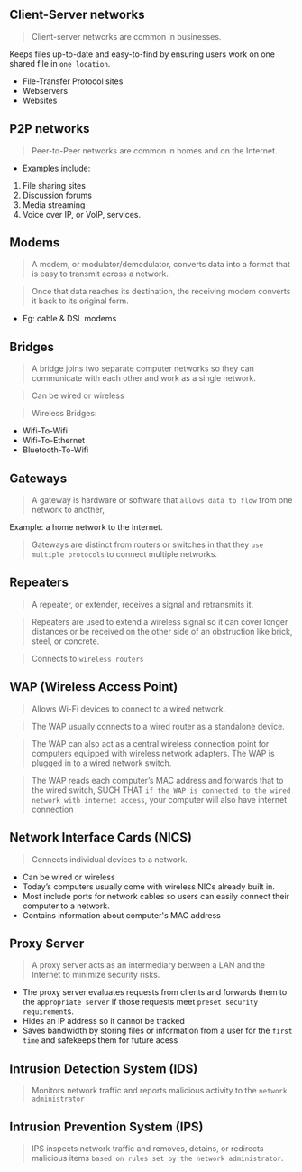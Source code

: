 ## Client-Server networks
> Client-server networks are common in businesses.

Keeps files up-to-date and easy-to-find by ensuring users work on one shared file in `one location`.
* File-Transfer Protocol sites
* Webservers
* Websites

## P2P networks
> Peer-to-Peer networks are common in homes and on the Internet.
*  Examples include:
1. File sharing sites
2. Discussion forums
3. Media streaming
4. Voice over IP, or VoIP, services.

## Modems
> A modem, or modulator/demodulator, converts data into a format that is easy to transmit
across a network.

> Once that data reaches its destination, the receiving modem converts it back to its original
form.
* Eg: cable & DSL modems 

## Bridges 
> A bridge joins two separate computer networks so they can communicate with each other and
work as a single network.

> Can be wired or wireless

> Wireless Bridges:
* Wifi-To-Wifi
* Wifi-To-Ethernet
* Bluetooth-To-Wifi

## Gateways
> A gateway is hardware or software that `allows data to flow` from one network to another,

Example: a home network to the Internet.

> Gateways are distinct from routers or switches in that they `use multiple protocols` to connect
multiple networks.

## Repeaters
> A repeater, or extender, receives a signal and retransmits it.

> Repeaters are used to extend a wireless signal so it can cover longer distances or be received on the other side of an obstruction like brick, steel, or concrete.

> Connects to `wireless routers`

## WAP (Wireless Access Point)
> Allows Wi-Fi devices to connect to a wired network.

> The WAP usually connects to a wired router as a standalone device.

> The WAP can also act as a central wireless connection point for computers equipped with
wireless network adapters.
The WAP is plugged in to a wired network switch.

> The WAP reads each computer’s MAC address and forwards that to the wired switch, SUCH THAT `if the WAP is connected to the wired network with internet access`, your computer will also have internet connection

## Network Interface Cards (NICS)
> Connects individual devices to a network.
* Can be wired or wireless
* Today’s computers usually come with wireless NICs already built in.
* Most include ports for network cables so users can easily connect their computer to a network.
* Contains information about computer's MAC address

## Proxy Server
> A proxy server acts as an intermediary between a LAN and the Internet to minimize security
risks.
* The proxy server evaluates requests from clients and forwards them to the `appropriate server`
if those requests meet `preset security requirement`s.
* Hides an IP address so it cannot be tracked
* Saves bandwidth by storing files or information from a user for the `first time` and safekeeps them for future acess

## Intrusion Detection System (IDS)
> Monitors network traffic and reports malicious activity to the `network administrator`

## Intrusion Prevention System (IPS)
> IPS inspects network traffic and removes, detains, or redirects malicious items `based on rules set by the network administrator`.